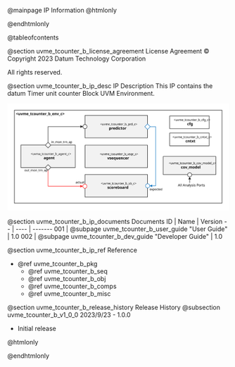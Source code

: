 @mainpage IP Information
@htmlonly
<div class="autonumbering">
@endhtmlonly


@tableofcontents


@section uvme_tcounter_b_license_agreement License Agreement
© Copyright 2023 Datum Technology Corporation

All rights reserved.


@section uvme_tcounter_b_ip_desc IP Description
This IP contains the datum Timer unit counter Block UVM Environment.

![Timer unit counter Block UVM Environment Block Diagram](env_block_diagram.svg)


@section uvme_tcounter_b_ip_documents Documents
ID | Name | Version
-- | ---- | -------
001 | @subpage uvme_tcounter_b_user_guide "User Guide" | 1.0
002 | @subpage uvme_tcounter_b_dev_guide "Developer Guide" | 1.0


@section uvme_tcounter_b_ip_ref Reference
 * @ref uvme_tcounter_b_pkg
   * @ref uvme_tcounter_b_seq
   * @ref uvme_tcounter_b_obj
   * @ref uvme_tcounter_b_comps
   * @ref uvme_tcounter_b_misc


@section uvme_tcounter_b_release_history Release History
@subsection uvme_tcounter_b_v1_0_0 2023/9/23 - 1.0.0
- Initial release


@htmlonly
</div>
@endhtmlonly